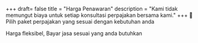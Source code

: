 +++
draft= false
title = "Harga Penawaran"
description = "Kami tidak memungut biaya untuk setiap konsultasi perpajakan bersama kami."
+++
🎁
Pilih paket perpajakan yang sesuai dengan kebutuhan anda

Harga fleksibel, Bayar jasa sesuai yang anda butuhkan